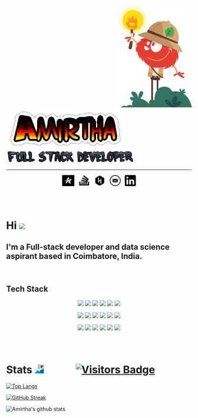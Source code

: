 <!-- https://github.com/Dev-Jeromebaek/awesome-web-styling

https://github.com/matiassingers/awesome-readme

https://gist.github.com/PurpleBooth/109311bb0361f32d87a2

https://froala.com/blog/social/how-to-get-up-to-3500-github-stars-in-one-week/

<img src="cat-explorer.svg" width="200px">

<img src="https://media.giphy.com/media/hvRJCLFzcasrR4ia7z/giphy.gif" width="30px">
 -->

<a onMouseOver="this.style.transform=(-20deg)">
<img src="cat-explorer.svg" width="200px" align="right">
</a>
<br/>
<br/>

<img src="comicname.png" align="center">
<img src="darkfull.png" align="center" width="350px">            

----

<p align='center'>
<a href="https://amirtha.ml"><img height="30" src="star.png"></a>&nbsp;&nbsp;
<a href="https://stackoverflow.com/users/11783153/amirtha"><img height="30" width="30" src="stack.png"></a>&nbsp;&nbsp;
<a href="https://www.hackerrank.com/amirtha4501?hr_r=1"><img height="30" src="hackerrank.png"></a>&nbsp;&nbsp;
<a href="mailto:amirtha4501@gmail.com"><img height="30" src="mail.png"></a>&nbsp;&nbsp;
<a href="https://www.linkedin.com/in/amirtha-easwaran-11348618a/"><img height="30" src="linkedin.png"></a>
</p>

<br/>
<br/>

# Hi <img src="https://media.giphy.com/media/hvRJCLFzcasrR4ia7z/giphy.gif" width="30px">

## I'm a Full-stack developer and data science aspirant based in Coimbatore, India.

<br/>
<h2>Tech Stack</h2> 
<p align="center">
    <img src="https://img.shields.io/badge/-typescript-black?&style=for-the-badge&logo=typescript&logoColor=white">
    <img src="https://img.shields.io/badge/python%20-%2314354C.svg?&style=for-the-badge&logo=python&logoColor=white"/>
    <img src="https://img.shields.io/badge/java%20-%23D00000.svg?&style=for-the-badge&logo=java&logoColor=white"/>    
    <img src="https://img.shields.io/badge/jquery%20-%23007ACC.svg?&style=for-the-badge&logo=jquery&logoColor=white">
    <img src="https://img.shields.io/badge/javascript-%23F7DF1E.svg?&style=for-the-badge&logo=javascript&logoColor=black&labelColor=%2300000"/>
    <img src="https://img.shields.io/badge/node.js%20-%2343853D.svg?&style=for-the-badge&logo=node.js&logoColor=white">
</p>
<p align="center">
    <img src="https://img.shields.io/badge/git%20-%23FF6F00.svg?&style=for-the-badge&logo=git&logoColor=white">
    <img src="https://img.shields.io/badge/-AWS-black?style=for-the-badge&logo=amazon">
    <img src="https://img.shields.io/badge/-Heroku-blueviolet?style=for-the-badge&logo=heroku">
    <img src="https://img.shields.io/badge/html%20-%23E34F26.svg?&style=for-the-badge&logo=html5&logoColor=white"/>
    <img src="https://img.shields.io/badge/css%20-%231572B6.svg?&style=for-the-badge&logo=css3&logoColor=white">
    <img src="https://img.shields.io/badge/-scss-ff69b4.svg?&style=for-the-badge&logo=sass&logoColor=white">
</p>
<p align="center">
    <img src="https://img.shields.io/badge/-Angular-red?style=for-the-badge&logo=angular&color=de0218">
    <img src="https://img.shields.io/badge/-bootstrap-violet?&style=for-the-badge&logo=bootstrap&logoColor=white&color=440166">
    <img src="https://img.shields.io/badge/-Flask-black?style=for-the-badge&logo=flask">
    <img src="https://img.shields.io/badge/-Nestjs-red?style=for-the-badge&logo=nestjs&color=de0218">
    <img src="https://img.shields.io/badge/mysql%20-%2314354C.svg?&style=for-the-badge&logo=mysql&logoColor=white"/>
    <img src="https://img.shields.io/badge/-PostgreSQL-blue?style=for-the-badge&logo=postgresql">
</p>
</p>
<br/>
<br/>


# Stats <img src="stats.png" width="25"> &nbsp; &nbsp; &nbsp; &nbsp;&nbsp;&nbsp;&nbsp;&nbsp; [![Visitors Badge](https://badges.pufler.dev/visits/amirtha4501/amirtha4501)](https://amirtha4501.ml)

[![Top Langs](https://github-readme-stats.vercel.app/api/top-langs/?username=amirtha4501&show_icons=true&theme=radical&layout=compact)](https://github.com/anuraghazra/github-readme-stats)

<p align="center">

<a align="left">

[![GitHub Streak](https://github-readme-streak-stats.herokuapp.com/?user=amirtha4501&theme=dark)](https://github.com/DenverCoder1/github-readme-streak-stats)

<a align="right">

![Amirtha's github stats](https://github-readme-stats.vercel.app/api?username=amirtha4501&show_icons=true&theme=radical)
</a>

</p>
